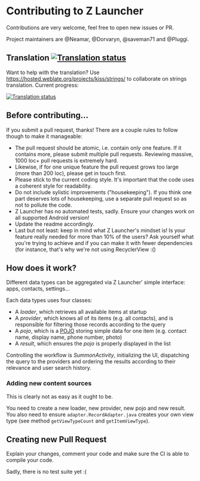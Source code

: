 # Contributing to Z Launcher
Contributions are very welcome, feel free to open new issues or PR.

Project maintainers are @Neamar, @Dorvaryn, @saveman71 and @Pluggi.

## Translation [![Translation status](https://hosted.weblate.org/widgets/kiss/-/shields-badge.svg)](https://hosted.weblate.org/projects/kiss/strings/)

Want to help with the translation? Use https://hosted.weblate.org/projects/kiss/strings/ to collaborate on strings translation. Current progress:

[![Translation status](https://hosted.weblate.org/widgets/kiss/-/multi-auto.svg)](https://hosted.weblate.org/projects/kiss/strings/)

## Before contributing...
If you submit a pull request, thanks! There are a couple rules to follow though to make it manageable:

* The pull request should be atomic, i.e. contain only one feature. If it contains more, please submit multiple pull requests. Reviewing massive, 1000 loc+ pull requests is extremely hard.
* Likewise, if for one unique feature the pull request grows too large (more than 200 loc), please get in touch first.
* Please stick to the current coding style. It's important that the code uses a coherent style for readability.
* Do not include sylistic improvements ("housekeeping"). If you think one part deserves lots of housekeeping, use a separate pull request so as not to pollute the code.
* Z Launcher has no automated tests, sadly. Ensure your changes work on all supported Android version!
* Update the readme accordingly.
* Last but not least: keep in mind what Z Launcher's mindset is! Is your feature really needed for more than 10% of the users? Ask yourself what you're trying to achieve and if you can make it with fewer dependencies (for instance, that's why we're not using RecyclerView :()


## How does it work?

Different data types can be aggregated via Z Launcher' simple interface: apps, contacts, settings...

Each data types uses four classes:

* A *loader*, which retrieves all available items at startup
* A *provider*, which knows all of its items (e.g. all contacts), and is responsible for filtering those records according to the query
* A *pojo*, which is a [POJO](https://en.wikipedia.org/wiki/Plain_Old_Java_Object) storing simple data for one item (e.g. contact name, display name, phone number, photo)
* A *result*, which ensures the *pojo* is properly displayed in the list

Controlling the workflow is *SummonActivity*, initializing the UI, dispatching the query to the providers and ordering the results according to their relevance and user search history.

### Adding new content sources
This is clearly not as easy as it ought to be.

You need to create a new loader, new provider, new pojo and new result. You also need to ensure `adapter.RecordAdapter.java` creates your own view type (see method `getViewTypeCount` and `getItemViewType`).

## Creating new Pull Request
Explain your changes, comment your code and make sure the CI is able to compile your code.

Sadly, there is no test suite yet :(
